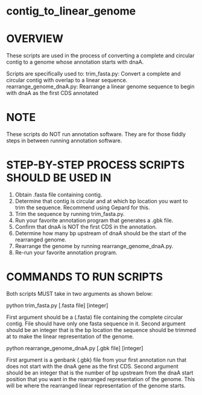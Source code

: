 # contig_to_linear_genome

# OVERVIEW
These scripts are used in the process of converting a complete and circular contig to a genome whose annotation starts with dnaA. 

Scripts are specifically used to:
  trim_fasta.py:               Convert a complete and circular contig with overlap to a linear sequence.
  rearrange_genome_dnaA.py:    Rearrange a linear genome sequence to begin with dnaA as the first CDS annotated
 
 
# NOTE
These scripts do NOT run annotation software. They are for those fiddly steps in between running annotation software.


# STEP-BY-STEP PROCESS SCRIPTS SHOULD BE USED IN
1. Obtain .fasta file containing contig.
2. Determine that contig is circular and at which bp location you want to trim the sequence. Recommend using Gepard for this. 
3. Trim the sequence by running trim_fasta.py.
4. Run your favorite annotation program that generates a .gbk file. 
5. Confirm that dnaA is NOT the first CDS in the annotation.
6. Determine how many bp upstream of dnaA should be the start of the rearranged genome. 
7. Rearrange the genome by running rearrange_genome_dnaA.py.
8. Re-run your favorite annotation program.


# COMMANDS TO RUN SCRIPTS
Both scripts MUST take in two arguments as shown below:  

python trim_fasta.py [.fasta file] [integer]

First argument should be a (.fasta) file containing the complete circular contig. File should have only one fasta sequence in it. 
Second argument should be an integer that is the bp location the sequence should be trimmed at to make the linear representation of the genome.



python rearrange_genome_dnaA.py [.gbk file] [integer]

First argument is a genbank (.gbk) file from your first annotation run that does not start with the dnaA gene as the first CDS. 
Second argument should be an integer that is the number of bp upstream from the dnaA start position that you want in the rearranged representation of the genome. This will be where the rearranged linear representation of the genome starts. 




